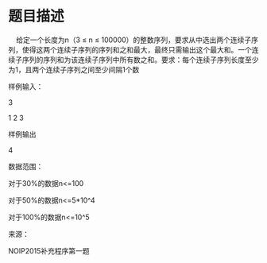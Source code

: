 # 题目描述


<p>
    给定一个长度为n（3 ≤ n ≤ 100000）的整数序列，要求从中选出两个连续子序列，使得这两个连续子序列的序列和之和最大，最终只需输出这个最大和。一个连续子序列的序列和为该连续子序列中所有数之和。要求：每个连续子序列长度至少为1，且两个连续子序列之间至少间隔1个数
</p>
<p>
样例输入：
</p>
<p>
3
</p>
<p>
1 2 3
</p>
<p>
样例输出
</p>
<p>
4
</p>
<p>
数据范围：
</p>
<p>
对于30%的数据n&lt;=100
</p>
<p>
对于50%的数据n&lt;=5*10^4
</p>
<p>
对于100%的数据n&lt;=10^5
</p>
<p>
来源：
</p>
<p>
NOIP2015补充程序第一题
</p>
